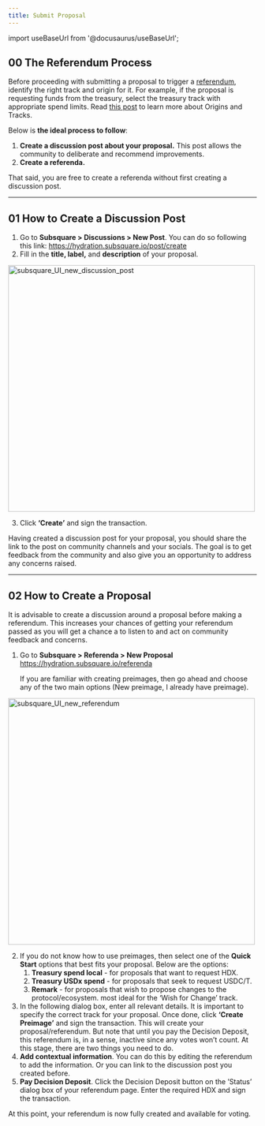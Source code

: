 ```yaml
---
title: Submit Proposal
---
```


import useBaseUrl from '@docusaurus/useBaseUrl';

## 00 The Referendum Process

Before proceeding with submitting a proposal to trigger a [referendum](docs/07_governance/02_democracy_referenda.md), identify the right track and origin for it. For example, if the proposal is requesting funds from the treasury, select the treasury track with appropriate spend limits. Read [this post](docs/07_governance/03_democracy_origins_tracks.md) to learn more about Origins and Tracks.

Below is **the ideal process to follow**:

1. **Create a discussion post about your proposal.** This post allows the community to deliberate and recommend improvements.
2. **Create a referenda.**

That said, you are free to create a referenda without first creating a discussion post.

---

## 01 How to Create a Discussion Post

1. Go to **Subsquare > Discussions > New Post**. You can do so following this link: [https://](https://hydradx.subsquare.io/post/create)[hydration.subsquare.io/post/create](https://hydration.subsquare.io/post/create)
2. Fill in the **title, label,** and **description** of your proposal.

<div style={{textAlign: 'center'}}>
  <img alt="subsquare_UI_new_discussion_post" src={useBaseUrl('/img/guides/opengov/new_discussion_post.jpg')} width="500px" />
</div>

3. Click **‘Create’** and sign the transaction.

Having created a discussion post for your proposal, you should share the link to the post on community channels and your socials. The goal is to get feedback from the community and also give you an opportunity to address any concerns raised.

---

## 02 How to Create a Proposal

It is advisable to create a discussion around a proposal before making a referendum. This increases your chances of getting your referendum passed as you will get a chance a to listen to and act on community feedback and concerns.

1. Go to **Subsquare > Referenda > New Proposal** https://hydration.subsquare.io/referenda
    
    If you are familiar with creating preimages, then go ahead and choose any of the two main options (New preimage, I already have preimage).

<div style={{textAlign: 'center'}}>
<img alt="subsquare_UI_new_referendum" src={useBaseUrl('/img/guides/opengov/new_referendum.jpg')} width="500px" />
</div>
    
2. If you do not know how to use preimages, then select one of the **Quick Start** options that best fits your proposal. Below are the options:
    1. **Treasury spend local** - for proposals that want to request HDX.
    2. **Treasury USDx spend** - for proposals that seek to request USDC/T.
    3. **Remark** - for proposals that wish to propose changes to the protocol/ecosystem. most ideal for the ‘Wish for Change’ track.
3. In the following dialog box, enter all relevant details. It is important to specify the correct track for your proposal. Once done, click **‘Create Preimage’** and sign the transaction. This will create your proposal/referendum. But note that until you pay the Decision Deposit, this referendum is, in a sense, inactive since any votes won’t count. At this stage, there are two things you need to do.
4. **Add contextual information**. You can do this by editing the referendum to add the information. Or you can link to the discussion post you created before.
6. **Pay Decision Deposit**. Click the Decision Deposit button on the ’Status’ dialog box of your referendum page. Enter the required HDX and sign the transaction.

At this point, your referendum is now fully created and available for voting.